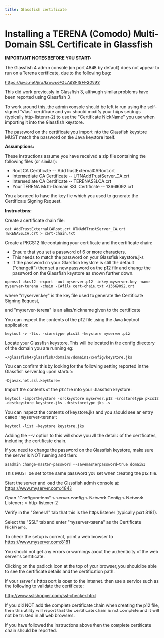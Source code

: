 ```yaml
---
title: Glassfish certificate
---
```


# Installing a TERENA (Comodo) Multi-Domain SSL Certificate in Glassfish

**IMPORTANT NOTES BEFORE YOU START:**

The Glassfish 4 admin console (on port 4848 by default) does not appear
to run on a Terena certificate, due to the following bug:

<https://java.net/jira/browse/GLASSFISH-20993>

This did work previously in Glassfish 3, although similar problems have
been reported using Glassfish 3.

To work around this, the admin console should be left to run using the
self-signed "s1as" certificate and you should modify your https settings
(typically http-listener-2) to use the "Certificate NickName" you use
when importing it into the Glassfish keystore.

The password on the certificate you import into the Glassfish keystore
MUST match the password on the Java keystore itself.

**Assumptions:**

These instructions assume you have received a zip file containing the
following files (or similar):

- Root CA Certificate -- AddTrustExternalCARoot.crt
- Intermediate CA Certificate -- UTNAddTrustServer_CA.crt
- Intermediate CA Certificate -- TERENASSLCA.crt
- Your TERENA Multi-Domain SSL Certificate -- 13669092.crt

You also need to have the key file which you used to generate the
Certificate Signing Request.

**Instructions:**

Create a certificate chain file:

    cat AddTrustExternalCARoot.crt UTNAddTrustServer_CA.crt TERENASSLCA.crt > cert-chain.txt

Create a PKCS12 file containing your certificate and the certificate
chain:

- Ensure that you set a password of 6 or more characters.
- This needs to match the password on your Glassfish keystore.jks
- If the password on your Glassfish keystore is still the default
  ("changeit") then set a new password on the p12 file and change the
  password on the Glassfish keystore as shown further down.

<!-- -->

    openssl pkcs12 -export -out myserver.p12 -inkey myserver.key -name myserver-terena -chain -CAfile cert-chain.txt <13669092.crt

where "myserver.key" is the key file used to generate the Certificate
Signing Request,

and "myserver-terena" is an alias/nickname given to the certificate

You can inspect the contents of the p12 file using the Java keytool
application:

    keytool -v -list -storetype pkcs12 -keystore myserver.p12

Locate your Glassfish keystore. This will be located in the config
directory of the domain you are running eg:

    ~/glassfish4/glassfish/domains/domain1/config/keystore.jks

You can confirm this by looking for the following setting reported in
the Glassfish server.log upon startup:

    -Djavax.net.ssl.keyStore=

Import the contents of the p12 file into your Glassfish keystore:

    keytool -importkeystore -srckeystore myserver.p12 -srcstoretype pkcs12 -destkeystore keystore.jks -deststoretype jks -v

You can inspect the contents of keystore.jks and you should see an entry
called "myserver-terena":

    keytool -list -keystore keystore.jks

Adding the --v option to this will show you all the details of the
certificates, including the certificate chain.

If you need to change the password on the Glassfish keystore, make sure
the server is NOT running and then:

    asadmin change-master-password --savemasterpassword=true domain1

This MUST be set to the same password you set when creating the p12
file.

Start the server and load the Glassfish admin console at:
<https://www.myserver.com:4848>

Open "Configurations" \> server-config \> Network Config \> Network
Listeners \> http-listener-2

Verify in the "General" tab that this is the https listener (typically
port 8181).

Select the "SSL" tab and enter "myserver-terena" as the Certificate
NickName.

To check the setup is correct, point a web browser to
<https://www.myserver.com:8181>

You should not get any errors or warnings about the authenticity of the
web server's certificate.

Clicking on the padlock icon at the top of your browser, you should be
able to see the certificate details and the certification path.

If your server's https port is open to the internet, then use a service
such as the following to validate the certificate:

<http://www.sslshopper.com/ssl-checker.html>

If you did NOT add the complete certificate chain when creating the p12
file, then this utility will report that the certificate chain is not
complete and it will not be trusted in all web browsers.

If you have followed the instructions above then the complete
certificate chain should be reported.
